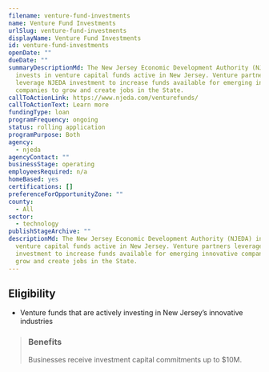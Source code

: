 ```yaml
---
filename: venture-fund-investments
name: Venture Fund Investments
urlSlug: venture-fund-investments
displayName: Venture Fund Investments
id: venture-fund-investments
openDate: ""
dueDate: ""
summaryDescriptionMd: The New Jersey Economic Development Authority (NJEDA)
  invests in venture capital funds active in New Jersey. Venture partners
  leverage NJEDA investment to increase funds available for emerging innovative
  companies to grow and create jobs in the State.
callToActionLink: https://www.njeda.com/venturefunds/
callToActionText: Learn more
fundingType: loan
programFrequency: ongoing
status: rolling application
programPurpose: Both
agency:
  - njeda
agencyContact: ""
businessStage: operating
employeesRequired: n/a
homeBased: yes
certifications: []
preferenceForOpportunityZone: ""
county:
  - All
sector:
  - technology
publishStageArchive: ""
descriptionMd: The New Jersey Economic Development Authority (NJEDA) invests in
  venture capital funds active in New Jersey. Venture partners leverage NJEDA
  investment to increase funds available for emerging innovative companies to
  grow and create jobs in the State.
---
```


## Eligibility

- Venture funds that are actively investing in New Jersey’s innovative industries

> ### Benefits
>
> Businesses receive investment capital commitments up to $10M.
